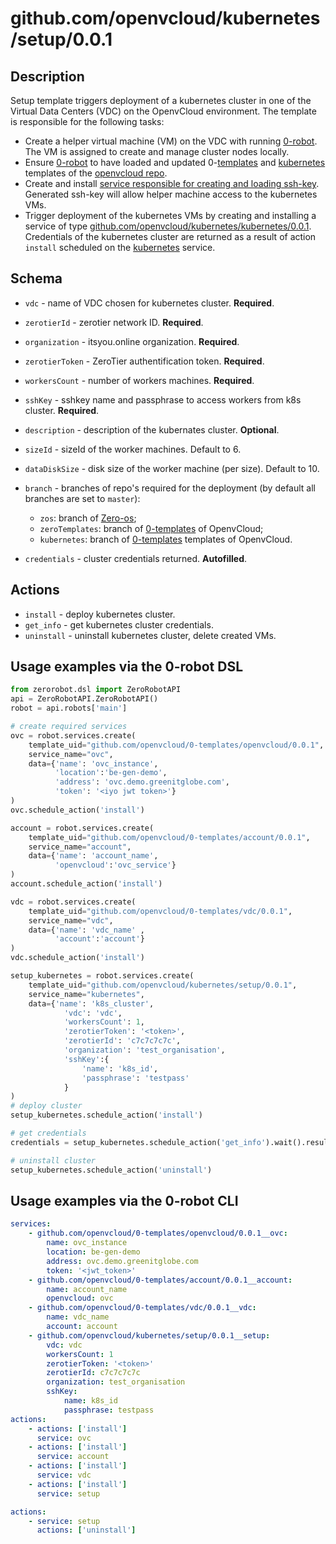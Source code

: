 # github.com/openvcloud/kubernetes/setup/0.0.1

## Description

Setup template triggers deployment of a kubernetes cluster in one of the Virtual Data Centers (VDC) on the OpenvCloud environment. The template is responsible for the following tasks:

* Create a helper virtual machine (VM) on the VDC with running [0-robot](https://github.com/zero-os/0-robot). The VM is assigned to create and manage cluster nodes locally.
* Ensure [0-robot](https://github.com/zero-os/0-robot) to have loaded and updated 0-[templates](https://github.com/openvcloud/0-templates) and [kubernetes](https://github.com/openvcloud/kubernetes) templates of the [openvcloud repo](https://github.com/openvcloud/).
* Create and install [service responsible for creating and loading ssh-key](https://github.com/openvcloud/0-templates/tree/master/templates/sshkey). Generated ssh-key will allow helper machine access to the kubernetes VMs.
* Trigger deployment of the kubernetes VMs by creating and installing a service of type [github.com/openvcloud/kubernetes/kubernetes/0.0.1](https://github.com/openvcloud/kubernetes/tree/master/templates/kubernetes). Credentials of the kubernetes cluster are returned as a result of action `install` scheduled on the [kubernetes](https://github.com/openvcloud/kubernetes/tree/master/templates/kubernetes) service.

## Schema

* `vdc` - name of VDC chosen for kubernetes cluster. **Required**.
* `zerotierId` - zerotier network ID. **Required**.
* `organization` - itsyou.online organization. **Required**.
* `zerotierToken` - ZeroTier authentification token. **Required**.
* `workersCount` - number of workers machines. **Required**.
* `sshKey` - sshkey name and passphrase to access workers from k8s cluster. **Required**.
* `description` - description of the kubernates cluster. **Optional**.
* `sizeId` - sizeId of the worker machines. Default to 6.
* `dataDiskSize` - disk size of the worker machine (per size). Default to 10.
* `branch` - branches of repo's required for the deployment (by default all branches are set to `master`):

  * `zos`: branch of [Zero-os](https://github.com/zero-os);
  * `zeroTemplates`: branch of [0-templates](https://github.com/openvcloud/0-templates) of OpenvCloud;
  * `kubernetes`: branch of [0-templates](https://github.com/openvcloud/kubernates) templates of OpenvCloud.
* `credentials` - cluster credentials returned. **Autofilled**.

## Actions

* `install` - deploy kubernetes cluster.
* `get_info` - get kubernetes cluster credentials.
* `uninstall` - uninstall kubernetes cluster, delete created VMs.

## Usage examples via the 0-robot DSL

``` py
from zerorobot.dsl import ZeroRobotAPI
api = ZeroRobotAPI.ZeroRobotAPI()
robot = api.robots['main']

# create required services
ovc = robot.services.create(
    template_uid="github.com/openvcloud/0-templates/openvcloud/0.0.1",
    service_name="ovc",
    data={'name': 'ovc_instance',
          'location':'be-gen-demo', 
          'address': 'ovc.demo.greenitglobe.com',
          'token': '<iyo jwt token>'}
)
ovc.schedule_action('install')

account = robot.services.create(
    template_uid="github.com/openvcloud/0-templates/account/0.0.1",
    service_name="account",
    data={'name': 'account_name',
          'openvcloud':'ovc_service'}
)
account.schedule_action('install')

vdc = robot.services.create(
    template_uid="github.com/openvcloud/0-templates/vdc/0.0.1",
    service_name="vdc",
    data={'name': 'vdc_name' ,
          'account':'account'}
)
vdc.schedule_action('install')

setup_kubernetes = robot.services.create(
    template_uid="github.com/openvcloud/kubernetes/setup/0.0.1",
    service_name="kubernetes",
    data={'name': 'k8s_cluster',
            'vdc': 'vdc',
            'workersCount': 1,
            'zerotierToken': '<token>',
            'zerotierId': 'c7c7c7c7c',
            'organization': 'test_organisation',
            'sshKey':{
                'name': 'k8s_id',
                'passphrase': 'testpass'
            }
)
# deploy cluster
setup_kubernetes.schedule_action('install')

# get credentials
credentials = setup_kubernetes.schedule_action('get_info').wait().result

# uninstall cluster
setup_kubernetes.schedule_action('uninstall')

```

## Usage examples via the 0-robot CLI

``` yaml
services:
    - github.com/openvcloud/0-templates/openvcloud/0.0.1__ovc:
        name: ovc_instance
        location: be-gen-demo
        address: ovc.demo.greenitglobe.com
        token: '<jwt_token>'
    - github.com/openvcloud/0-templates/account/0.0.1__account:
        name: account_name
        openvcloud: ovc
    - github.com/openvcloud/0-templates/vdc/0.0.1__vdc:
        name: vdc_name
        account: account
    - github.com/openvcloud/kubernetes/setup/0.0.1__setup:
        vdc: vdc
        workersCount: 1
        zerotierToken: '<token>'
        zerotierId: c7c7c7c7c
        organization: test_organisation
        sshKey:
            name: k8s_id
            passphrase: testpass
actions:
    - actions: ['install']
      service: ovc
    - actions: ['install']
      service: account
    - actions: ['install']
      service: vdc
    - actions: ['install']
      service: setup
```

``` yaml
actions:
    - service: setup
      actions: ['uninstall']
```
